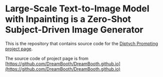 # Large-Scale Text-to-Image Model with Inpainting is a Zero-Shot Subject-Driven Image Generator

This is the repository that contains source code for the [Diptych Prompting project page](https://diptychprompting.github.io).


The source code of project page is from [https://github.com/DreamBooth/DreamBooth.github.io](https://github.com/DreamBooth/DreamBooth.github.io)